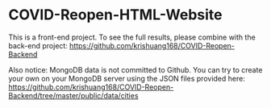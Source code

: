 # COVID-Reopen-HTML-Website

This is a front-end project. To see the full results, please combine with the back-end project:
https://github.com/krishuang168/COVID-Reopen-Backend

Also notice: MongoDB data is not committed to Github. 
You can try to create your own on your MongoDB server using the JSON files provided here:
https://github.com/krishuang168/COVID-Reopen-Backend/tree/master/public/data/cities
